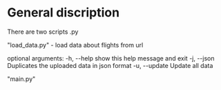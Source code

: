 # General discription

There are two scripts .py



"load_data.py" - load data about flights from url

optional arguments:
  -h, --help    show this help message and exit
  -j, --json    Duplicates the uploaded data in json format
  -u, --update  Update all data
  
"main.py"

	 

 